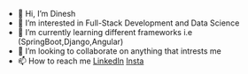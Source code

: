 - 👋 Hi, I’m Dinesh
- 👀 I’m interested in Full-Stack Development and Data Science
- 🌱 I’m currently learning different frameworks i.e (SpringBoot,Django,Angular)
- 💞️ I’m looking to collaborate on anything that intrests me
- 📫 How to reach me [LinkedIn](https://www.linkedin.com/in/dinesh-suryanand/) [Insta](https://www.instagram.com/i_dineshsuryanand/)

<!---
dinesh-suryanand/dinesh-suryanand is a ✨ special ✨ repository because its `README.md` (this file) appears on your GitHub profile.
You can click the Preview link to take a look at your changes.
--->
